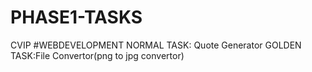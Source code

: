 # PHASE1-TASKS
CVIP #WEBDEVELOPMENT
NORMAL TASK: Quote Generator
GOLDEN TASK:File Convertor(png to jpg convertor)
